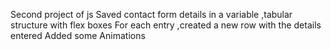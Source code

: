 Second project of js
Saved contact form details in a variable ,tabular structure with flex boxes
For each entry ,created a new row with the details entered
Added some Animations
